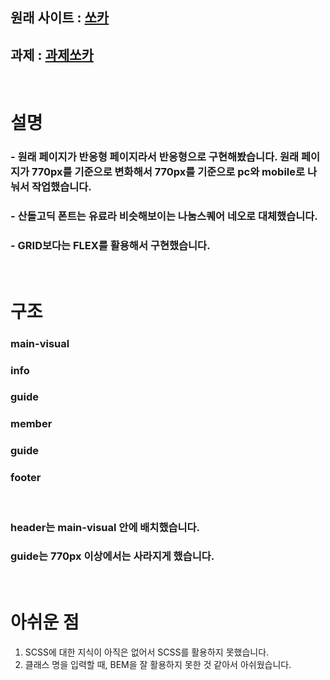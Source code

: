 ## 원래 사이트 : [쏘카](https://www.socar.kr/)
## 과제 : [과제쏘카](https://genuine-palmier-371aa9.netlify.app)

<br>

# 설명
### - 원래 페이지가 반응형 페이지라서 반응형으로 구현해봤습니다. 원래 페이지가 770px를 기준으로  변화해서 770px를 기준으로 pc와 mobile로 나눠서 작업했습니다.
### - 산돌고딕 폰트는 유료라 비슷해보이는 나눔스퀘어 네오로 대체했습니다.
### - GRID보다는 FLEX를 활용해서 구현했습니다.
<br>

# 구조
### main-visual
### info
### guide
### member
### guide
### footer

<br>

### header는 main-visual 안에 배치했습니다.
### guide는 770px 이상에서는 사라지게 했습니다.
<br>

# 아쉬운 점
  1. SCSS에 대한 지식이 아직은 없어서 SCSS를 활용하지 못했습니다.
  1. 클래스 명을 입력할 때, BEM을 잘 활용하지 못한 것 같아서 아쉬웠습니다.
